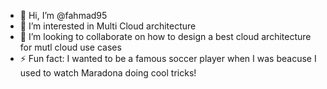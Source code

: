 - 👋 Hi, I’m @fahmad95
- 👀 I’m interested in Multi Cloud architecture
- 💞️ I’m looking to collaborate on how to design a best cloud architecture for mutl cloud use cases
- ⚡ Fun fact: I wanted to be a famous soccer player when I was beacuse I used to watch Maradona doing cool tricks!

<!---
fahmad95/fahmad95 is a ✨ special ✨ repository because its `README.md` (this file) appears on your GitHub profile.
You can click the Preview link to take a look at your changes.
--->
